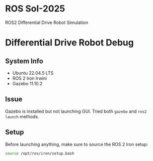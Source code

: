 # ROS SoI-2025
ROS2 Differential Drive Robot Simulation

# Differential Drive Robot Debug

## System Info
- Ubuntu 22.04.5 LTS
- ROS 2 Iron Irwini
- Gazebo 11.10.2

## Issue
Gazebo is installed but not launching GUI. Tried both `gazebo` and `ros2 launch` methods.

## Setup

Before launching anything, make sure to source the ROS 2 Iron setup:

```bash
source /opt/ros/iron/setup.bash
